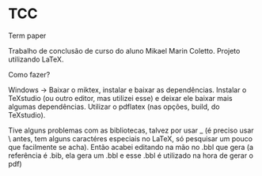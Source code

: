 # TCC
Term paper

Trabalho de conclusão de curso do aluno Mikael Marin Coletto.
Projeto utilizando LaTeX.

Como fazer?

Windows ->
Baixar o miktex, instalar e baixar as dependências.
Instalar o TeXstudio (ou outro editor, mas utilizei esse) e deixar ele baixar mais algumas dependências.
Utilizar o pdflatex (nas opções, build, do TeXstudio).

Tive alguns problemas com as bibliotecas, talvez por usar _ (é preciso usar \ antes, tem alguns caractéres especiais no LaTeX, só pesquisar um pouco que facilmente se acha). Então acabei editando na mão no .bbl que gera (a referência é .bib, ela gera um .bbl e esse .bbl é utilizado na hora de gerar o pdf)
